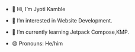 - 👋 Hi, I’m Jyoti Kamble


- 👀 I’m interested in Website Development.


- 🌱 I’m currently learning Jetpack Compose,KMP.


- 😄 Pronouns: He/him